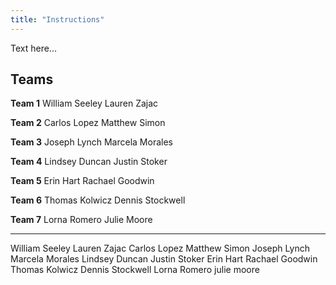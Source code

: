 ```yaml
---
title: "Instructions"
---
```


Text here...

## Teams



**Team 1** 
William Seeley 
Lauren Zajac 

**Team 2** 
Carlos Lopez 
Matthew Simon 

**Team 3** 
Joseph Lynch 
Marcela Morales 

**Team 4** 
Lindsey Duncan 
Justin Stoker 

**Team 5** 
Erin Hart 
Rachael Goodwin 

**Team 6** 
Thomas Kolwicz 
Dennis Stockwell 

**Team 7** 
Lorna Romero 
Julie Moore 


--- 

William Seeley
Lauren Zajac
Carlos Lopez
Matthew Simon
Joseph Lynch
Marcela Morales
Lindsey Duncan
Justin Stoker
Erin Hart
Rachael Goodwin
Thomas Kolwicz
Dennis Stockwell
Lorna Romero
julie moore





